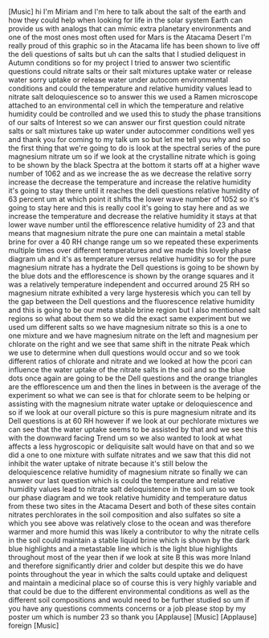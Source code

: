 [Music] hi I'm Miriam and I'm here to talk about the salt of the earth and how they could help when looking for life in the solar system Earth can provide us with analogs that can mimic extra planetary environments and one of the most ones most often used for Mars is the Atacama Desert I'm really proud of this graphic so in the Atacama life has been shown to live off the deli questions of salts but uh can the salts that I studied deliquest in Autumn conditions so for my project I tried to answer two scientific questions could nitrate salts or their salt mixtures uptake water or release water sorry uptake or release water under autocom environmental conditions and could the temperature and relative humidity values lead to nitrate salt deloquiescence so to answer this we used a Ramen microscope attached to an environmental cell in which the temperature and relative humidity could be controlled and we used this to study the phase transitions of our salts of Interest so we can answer our first question could nitrate salts or salt mixtures take up water under autocommer conditions well yes and thank you for coming to my talk um so but let me tell you why and so the first thing that we're going to do is look at the spectral series of the pure magnesium nitrate um so if we look at the crystalline nitrate which is going to be shown by the black Spectra at the bottom it starts off at a higher wave number of 1062 and as we increase the as we decrease the relative sorry increase the decrease the temperature and increase the relative humidity it's going to stay there until it reaches the deli questions relative humidity of 63 percent um at which point it shifts the lower wave number of 1052 so it's going to stay here and this is really cool it's going to stay here and as we increase the temperature and decrease the relative humidity it stays at that lower wave number until the efflorescence relative humidity of 23 and that means that magnesium nitrate the pure one can maintain a metal stable brine for over a 40 RH change range um so we repeated these experiments multiple times over different temperatures and we made this lovely phase diagram uh and it's as temperature versus relative humidity so for the pure magnesium nitrate has a hydrate the Dell questions is going to be shown by the blue dots and the efflorescence is shown by the orange squares and it was a relatively temperature independent and occurred around 25 RH so magnesium nitrate exhibited a very large hysteresis which you can tell by the gap between the Dell questions and the fluorescence relative humidity and this is going to be our meta stable brine region but I also mentioned salt regions so what about them so we did the exact same experiment but we used um different salts so we have magnesium nitrate so this is a one to one mixture and we have magnesium nitrate on the left and magnesium per chlorate on the right and we see that same shift in the nitrate Peak which we use to determine when dull questions would occur and so we took different ratios of chlorate and nitrate and we looked at how the pcori can influence the water uptake of the nitrate salts in the soil and so the blue dots once again are going to be the Dell questions and the orange triangles are the efflorescence um and then the lines in between is the average of the experiment so what we can see is that for chlorate seem to be helping or assisting with the magnesium nitrate water uptake or deloquiescence and so if we look at our overall picture so this is pure magnesium nitrate and its Dell questions is at 60 RH however if we look at our pechlorate mixtures we can see that the water uptake seems to be assisted by that and we see this with the downward facing Trend um so we also wanted to look at what affects a less hygroscopic or deliquisite salt would have on that and so we did a one to one mixture with sulfate nitrates and we saw that this did not inhibit the water uptake of nitrate because it's still below the deloquiescence relative humidity of magnesium nitrate so finally we can answer our last question which is could the temperature and relative humidity values lead to nitrate salt deloquistence in the soil um so we took our phase diagram and we took relative humidity and temperature datus from these two sites in the Atacama Desert and both of these sites contain nitrates perchlorates in the soil composition and also sulfates so site a which you see above was relatively close to the ocean and was therefore warmer and more humid this was likely a contributor to why the nitrate cells in the soil could maintain a stable liquid brine which is shown by the dark blue highlights and a metastable line which is the light blue highlights throughout most of the year then if we look at site B this was more Inland and therefore significantly drier and colder but despite this we do have points throughout the year in which the salts could uptake and deliquest and maintain a medicinal place so of course this is very highly variable and that could be due to the different environmental conditions as well as the different soil compositions and would need to be further studied so um if you have any questions comments concerns or a job please stop by my poster um which is number 23 so thank you [Applause] [Music] [Applause] foreign [Music]